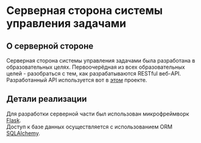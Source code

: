 # Серверная сторона системы управления задачами

## О серверной стороне

Серверная сторона системы управления задачами была разработана в образовательных целях. Первоочерёдная из всех образовательных целей - разобраться с тем, как разрабатываются RESTful веб-API.  
Разработанный API используется вот в [этом](https://github.com/pamugk/TasksBlazorApp "Клиентская часть системы управления задачами") проекте.

## Детали реализации

Для разработки серверной части был использован микрофреймворк [Flask](https://github.com/pallets/flask "Ссылка на репозиторий Flask").  
Доступ к базе данных осуществляется с использованием ORM [SQLAlchemy](https://www.sqlalchemy.org/ "Ссылка на сайт SQLAlchemy").
